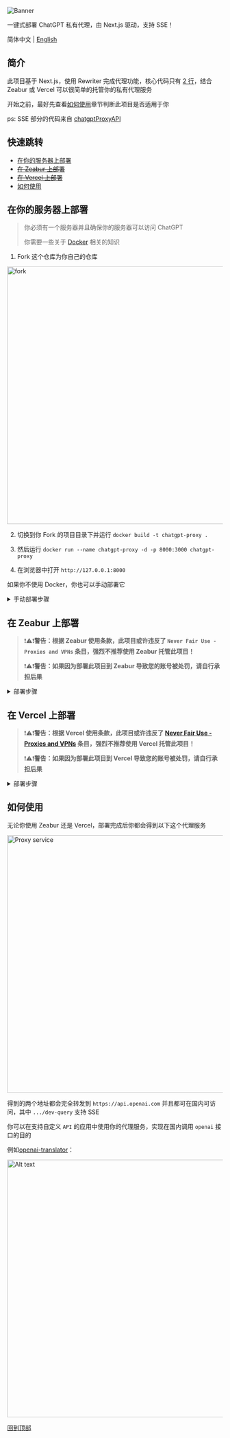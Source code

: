 ![Banner](./public/chatgpt-proxy-banner.png)

一键式部署 ChatGPT 私有代理，由 Next.js 驱动，支持 SSE！

简体中文 | [English](./README.md)

## 简介

此项目基于 Next.js，使用 Rewriter 完成代理功能，核心代码只有 [2 行](https://github.com/imyuanx/chatgpt-proxy/blob/main/next.config.js#L7-L8)，结合 Zeabur 或 Vercel 可以很简单的托管你的私有代理服务

开始之前，最好先查看[如何使用](#如何使用)章节判断此项目是否适用于你

ps: SSE 部分的代码来自 [chatgptProxyAPI](https://github.com/x-dr/chatgptProxyAPI)

## 快速跳转

- [在你的服务器上部署](#在你的服务器上部署)
- ~~[在 Zeabur 上部署](#在-zeabur-上部署)~~
- ~~[在 Vercel 上部署](#在-vercel-上部署)~~
- [如何使用](#如何使用)

## 在你的服务器上部署

> 你必须有一个服务器并且确保你的服务器可以访问 ChatGPT
>
> 你需要一些关于 [Docker](https://www.docker.com/) 相关的知识

1. Fork 这个仓库为你自己的仓库

<img width="600" src="public/frok.png" alt="fork" />

2. 切换到你 Fork 的项目目录下并运行 `docker build -t chatgpt-proxy .`

3. 然后运行 `docker run --name chatgpt-proxy -d -p 8000:3000 chatgpt-proxy`

4. 在浏览器中打开 `http://127.0.0.1:8000`

如果你不使用 Docker，你也可以手动部署它

<details>
<summary>手动部署步骤</summary>

> 你的 nodejs 版本需要大于或等于 14

#### 1. 将此仓库 pull 到本地

```bash
$ git pull https://github.com/imyuanx/chatgpt-proxy
$ cd chatgpt-proxy
```

#### 2. 下载依赖

```bash
$ pnpm install
```

#### 3. 编译

```bash
$ pnpm build
```

#### 4. 启动服务

```bash
$ pnpm start
```

</details>

## 在 Zeabur 上部署

> ❗️⚠️❗️**警告：根据 Zeabur 使用条款，此项目或许违反了 `Never Fair Use - Proxies and VPNs` 条目，强烈不推荐使用 Zeabur 托管此项目！**
>
> ❗️⚠️❗️**警告：如果因为部署此项目到 Zeabur 导致您的账号被处罚，请自行承担后果**

<details>

<summary>部署步骤</summary>

> ❗️⚠️❗️**在完全阅读警告信息，了解可能存在的风险和后果的前提下，您可以继续完成部署**

具体操作如下

1. Fork 这个仓库为你自己的仓库

<img width="600" src="public/frok.png" alt="fork" />

2. 在 [Zeabur](https://zeabur.com) 控制台新增一个服务

<img width="600" src="public/zeabur.png" alt="步骤 1" />

3. 点击添加服务然后选择从源码部署

<img width="600" src="public/zeabur-1.png" alt="步骤 2" />

<img width="600" src="public/zeabur-1-1.png" alt="步骤 2-1"/>

4. 选择你 fork 的仓库

<img width="600" src="public/zeabur-2.png" alt="步骤 3" />

5. 选择 main 分支，开始部署

<img width="600" src="public/zeabur-3.png" alt="步骤 4" />

6. 部署成功后，点击生成域名

<img width="600" src="public/zeabur-4.png" alt="步骤 5" />

7. 最后得到你的服务

<img width="600" src="public/zeabur-5.png" alt="步骤 6" />

</details>

## 在 Vercel 上部署

> ❗️⚠️❗️**警告：根据 Vercel 使用条款，此项目或许违反了 [Never Fair Use - Proxies and VPNs](https://vercel.com/docs/concepts/limits/fair-use-policy#never-fair-use) 条目，强烈不推荐使用 Vercel 托管此项目！**
>
> ❗️⚠️❗️**警告：如果因为部署此项目到 Vercel 导致您的账号被处罚，请自行承担后果**

<details>

<summary>部署步骤</summary>

> ❗️⚠️❗️**在完全阅读警告信息，了解可能存在的风险和后果的前提下，您可以继续完成部署**

如果使用 Vercel 部署服务，必须[自定义域名](https://vercel.com/docs/concepts/get-started/assign-domain)，因为自定义域名不受 GFW 影响，具体操作如下

<a href="https://vercel.com/import/project?template=https://github.com/imyuanx/chatgpt-proxy" target="_blank" rel="noopener noreferrer"><img src="https://vercel.com/button" alt="部署到 Vercel"></a>

1. 点击上方一键部署按钮

<img width="600" src="public/vercel.png" alt="One-click deploy" />

2. 部署后会自动为你 fork 此仓库，在输入框中输入自定义的仓库名称

<img width="600" src="public/vercel-deploy.png" alt="Deploy" />

3. 部署成功后，得到你的服务

<img width="600" src="public/vercel-success.png" alt="Alt text" />

4. 你必须为你的服务添加一个自定义域名，否则你将不能在国内访问你的服务

<img width="600" src="public/vercel-domain.png" alt="Domain" />

</details>

## 如何使用

无论你使用 Zeabur 还是 Vercel，部署完成后你都会得到以下这个代理服务

<img width="600" src="public/proxy.png" alt="Proxy service" />

得到的两个地址都会完全转发到 `https://api.openai.com` 并且都可在国内可访问，其中 `.../dev-query` 支持 SSE

你可以在支持自定义 `API` 的应用中使用你的代理服务，实现在国内调用 `openai` 接口的目的

例如[openai-translator](https://github.com/yetone/openai-translator)：

<img width="600" src="public/openai-translator.png" alt="Alt text" />

[回到顶部](#简介)
